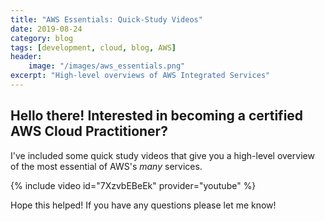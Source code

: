 ```yaml
---
title: "AWS Essentials: Quick-Study Videos"
date: 2019-08-24
category: blog
tags: [development, cloud, blog, AWS]
header:
    image: "/images/aws_essentials.png"
excerpt: "High-level overviews of AWS Integrated Services"
---
```


## Hello there! Interested in becoming a certified AWS Cloud Practitioner?

I've included some quick study videos that give you a high-level overview of the most essential of AWS's _many_ services. 

{% include video id="7XzvbEBeEk" provider="youtube" %}

Hope this helped! If you have any questions please let me know!

